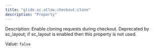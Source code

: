 ```yaml
---
title: "glide.sc.allow.checkout.clone"
description: "Property"
---
```


Description: Enable cloning requests during checkout. Deprecated by sc_layout; if sc_layout is enabled then this property is not used.

Value: `false`